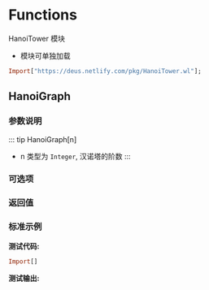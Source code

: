 # Functions

HanoiTower 模块

- 模块可单独加载

```haskell
Import["https://deus.netlify.com/pkg/HanoiTower.wl"];
```

## HanoiGraph

### 参数说明

::: tip HanoiGraph[n]
- n 类型为 `Integer`, 汉诺塔的阶数
:::

### 可选项



### 返回值


### 标准示例

**测试代码:**
```haskell
Import[]
```

**测试输出:**
